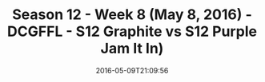 ---
title: Season 12 - Week 8 (May 8, 2016) - DCGFFL - S12 Graphite vs S12 Purple Jam
  It In)
teams-score:
- team: _teams/s12-graphite.md
  score: 14
- team: _teams/s12-purple.md
  score: 47
mvp: Colt Street (Graphite), Jordan Anderson (Purple)
game-ball: Alex Harris (Graphite), Joe Green (Purple)
sportsperson: ''
season: 12
week: 8
date: '2016-05-09T21:09:56'
pageid: season-12-week-8-may-8-2016-4184-vs-4174
---